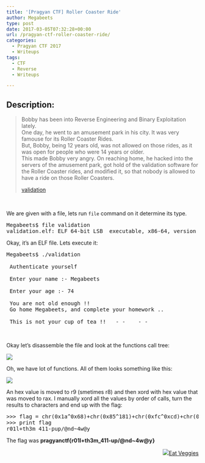 ```yaml
---
title: '[Pragyan CTF] Roller Coaster Ride'
author: Megabeets
type: post
date: 2017-03-05T07:32:28+00:00
url: /pragyan-ctf-roller-coaster-ride/
categories:
  - Pragyan CTF 2017
  - Writeups
tags:
  - CTF
  - Reverse
  - Writeups

---
```

## Description:

> Bobby has been into Reverse Engineering and Binary Exploitation lately.  
> One day, he went to an amusement park in his city. It was very famouse for its Roller Coaster Rides.  
> But, Bobby, being 12 years old, was not allowed on those rides, as it was open for people who were 14 years or older.  
> This made Bobby very angry. On reaching home, he hacked into the servers of the amusement park, got hold of the validation software for the Roller Coaster rides, and modified it, so that nobody is allowed to have a ride on those Roller Coasters.
> 
> [validation][1]

&nbsp;

We are given with a file, lets run `file` command on it determine its type.

<pre class="lang:default decode:true ">Megabeets$ file validation
validation.elf: ELF 64-bit LSB  executable, x86-64, version 1 (SYSV), dynamically linked (uses shared libs), for GNU/Linux 2.6.24, BuildID[sha1]=f18f0acc149e2330b7549976f9e25c1b4e97e4f8, not stripped</pre>

Okay, it&#8217;s an ELF file. Lets execute it:

<pre class="lang:default decode:true ">Megabeets$ ./validation

 Authenticate yourself

 Enter your name :- Megabeets

 Enter your age :- 74

 You are not old enough !!
 Go home Megabeets, and complete your homework ..

 This is not your cup of tea !!   -_-    -_-</pre>

&nbsp;

Okay let&#8217;s disassemble the file and look at the functions call tree:

<img src="../uploads/call_tree.png" /> 

Oh, we have lot of functions. All of them looks something like this:

<img src="../uploads/f2_example.png" /> 

An hex value is moved to r9 (smetimes r8) and then xord with hex value that was moved to rax. I manually xord all the values by order of calls, turn the results to characters and end up with the flag:

<pre class="toolbar:2 toolbar-hide:false show-lang:2 nums:false nums-toggle:false lang:python decode:true">&gt;&gt;&gt; flag = chr(0x1a^0x68)+chr(0x85^181)+chr(0xfc^0xcd)+chr(0xa0^0xcc)+chr(0x2a^1)+chr(0xe2^0x96)+chr(0x4d^0x25)+chr(0x84^0xb7)+chr(0x0^0x6d)+chr(0xc2^0x9d)+chr(0xf1^0xc5)+chr(0x2^0x33)+chr(0xbc^0x8d)+chr(0x14^0x39)+chr(0xde^0xae)+chr(0xf2^0x87)+chr(0xde^0xae)+chr(0x68^0x47)+chr(0xb0^0xf0)+chr(0x82^0xec)+chr(0x3a^0x5e)+chr(0x96^0xe8)+chr(0x89^0xbd)+chr(0xee^0x99)+chr(0x56^0x16)+chr(0x5c^0x25)
&gt;&gt;&gt; print flag
r01l+th3m_411-pup/@nd~4w@y</pre>

The flag was **pragyanctf{r01l+th3m_411-up/@nd~4w@y}**

<div class="nf-post-footer">
  <p style="text-align: right">
    <a href="https://www.megabeets.net/about.html#vegan"><img src="../uploads/megabeets_inline_logo.png" />Eat Veggies</a>
  </p>
</div>

 [1]: https://github.com/ks-is/CTFs/blob/b840a84cb9827f96f118e4f26d3c771b71037d3a/CTF_WriteUp/2017/Pragyan%20CTF/Binary%20Exploits/Roller%20Coaster%20Ride/validation